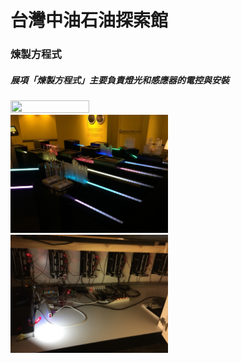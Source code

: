 # 台灣中油石油探索館
### 煉製方程式</br>
##### 展項「煉製方程式」主要負責燈光和感應器的電控與安裝</br>

<img src="https://github.com/s96116157/Project/blob/main/2018_2/002/Picture/001.gif?raw=true" width=50% height=50%></br>
<img src="https://github.com/s96116157/Project/blob/main/2018_2/002/Picture/003.jpg?raw=true" width=50% height=50%></br>
<img src="https://github.com/s96116157/Project/blob/main/2018_2/002/Picture/004.jpg?raw=true" width=50% height=50%></br>
